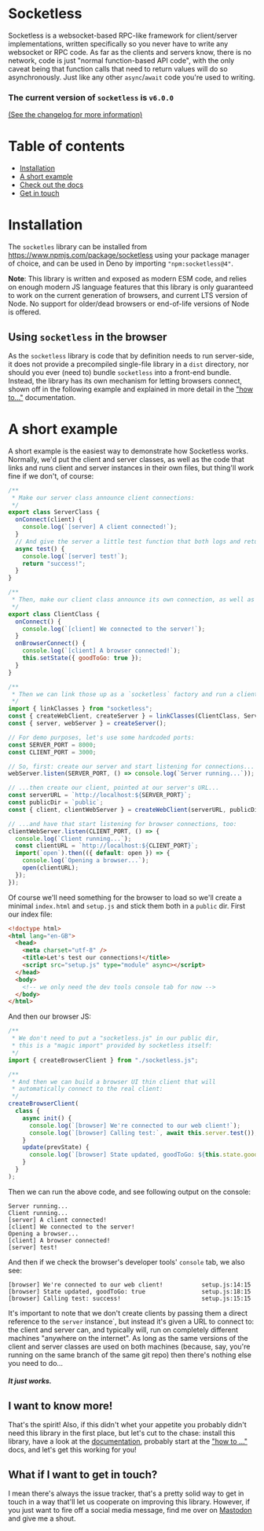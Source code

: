 # Socketless

Socketless is a websocket-based RPC-like framework for client/server implementations, written specifically so you never have to write any websocket or RPC code. As far as the clients and servers know, there is no network, code is just "normal function-based API code", with the only caveat being that function calls that need to return values will do so asynchronously. Just like any other `async`/`await` code you're used to writing.

### The current version of `socketless` is `v6.0.0`
[(See the changelog for more information)](./docs/CHANGELOG.md)

# Table of contents

- [Installation](#installation)
- [A short example](#a-short-example)
- [Check out the docs](#i-want-to-know-more)
- [Get in touch](#what-if-i-want-to-get-in-touch)

# Installation

The `socketles` library can be installed from https://www.npmjs.com/package/socketless using your package manager of choice, and can be used in Deno by importing `"npm:socketless@4"`.

**Note**: This library is written and exposed as modern ESM code, and relies on enough modern JS language features that this library is only guaranteed to work on the current generation of browsers, and current LTS version of Node. No support for older/dead browsers or end-of-life versions of Node is offered.

## Using `socketless` in the browser

As the `socketless` library is code that by definition needs to run server-side, it does not provide a precompiled single-file library in a `dist` directory, nor should you ever (need to) bundle `socketless` into a front-end bundle. Instead, the library has its own mechanism for letting browsers connect, shown off in the following example and explained in more detail in the ["how to..."](docs/HOWTO.md) documentation.

# A short example

A short example is the easiest way to demonstrate how Socketless works. Normally, we'd put the client and server classes, as well as the code that links and runs client and server instances in their own files, but thing'll work fine if we don't, of course:

```js
/**
 * Make our server class announce client connections:
 */
export class ServerClass {
  onConnect(client) {
    console.log(`[server] A client connected!`);
  }
  // And give the server a little test function that both logs and returns a value:
  async test() {
    console.log(`[server] test!`);
    return "success!";
  }
}
```

```js
/**
 * Then, make our client class announce its own connection, as well as browser connections:
 */
export class ClientClass {
  onConnect() {
    console.log(`[client] We connected to the server!`);
  }
  onBrowserConnect() {
    console.log(`[client] A browser connected!`);
    this.setState({ goodToGo: true });
  }
}
```

```js
/**
 * Then we can link those up as a `socketless` factory and run a client/server setup:
 */
import { linkClasses } from "socketless";
const { createWebClient, createServer } = linkClasses(ClientClass, ServerClass);
const { server, webServer } = createServer();

// For demo purposes, let's use some hardcoded ports:
const SERVER_PORT = 8000;
const CLIENT_PORT = 3000;

// So, first: create our server and start listening for connections...
webServer.listen(SERVER_PORT, () => console.log(`Server running...`));

// ...then create our client, pointed at our server's URL...
const serverURL = `http://localhost:${SERVER_PORT}`;
const publicDir = `public`;
const { client, clientWebServer } = createWebClient(serverURL, publicDir);

// ...and have that start listening for browser connections, too:
clientWebServer.listen(CLIENT_PORT, () => {
  console.log(`Client running...`);
  const clientURL = `http://localhost:${CLIENT_PORT}`;
  import(`open`).then(({ default: open }) => {
    console.log(`Opening a browser...`);
    open(clientURL);
  });
});
```

Of course we'll need something for the browser to load so we'll create a minimal `index.html` and `setup.js` and stick them both in a `public` dir. First our index file:

```html
<!doctype html>
<html lang="en-GB">
  <head>
    <meta charset="utf-8" />
    <title>Let's test our connections!</title>
    <script src="setup.js" type="module" async></script>
  </head>
  <body>
    <!-- we only need the dev tools console tab for now -->
  </body>
</html>
```

And then our browser JS:

```js
/**
 * We don't need to put a "socketless.js" in our public dir,
 * this is a "magic import" provided by socketless itself:
 */
import { createBrowserClient } from "./socketless.js";

/**
 * And then we can build a browser UI thin client that will
 * automatically connect to the real client:
 */
createBrowserClient(
  class {
    async init() {
      console.log(`[browser] We're connected to our web client!`);
      console.log(`[browser] Calling test:`, await this.server.test());
    }
    update(prevState) {
      console.log(`[browser] State updated, goodToGo: ${this.state.goodToGo}`);
    }
  }
);
```

Then we can run the above code, and see following output on the console:

```
Server running...
Client running...
[server] A client connected!
[client] We connected to the server!
Opening a browser...
[client] A browser connected!
[server] test!
```

And then if we check the browser's developer tools' `console` tab, we also see:

```
[browser] We're connected to our web client!           setup.js:14:15
[browser] State updated, goodToGo: true                setup.js:18:15
[browser] Calling test: success!                       setup.js:15:15
```

It's important to note that we don't create clients by passing them a direct reference to the `server` instance`, but instead it's given a URL to connect to: the client and server can, and typically will, run on completely different machines "anywhere on the internet". As long as the same versions of the client and server classes are used on both machines (because, say, you're running on the same branch of the same git repo) then there's nothing else you need to do...

#### _It just works._

## I want to know more!

That's the spirit! Also, if this didn't whet your appetite you probably didn't need this library in the first place, but let's cut to the chase: install this library, have a look at the [documentation](./docs), probably start at the ["how to ..."](/docs/HOWTO.md) docs, and let's get this working for you!

## What if I want to get in touch?

I mean there's always the issue tracker, that's a pretty solid way to get in touch in a way that'll let us cooperate on improving this library. However, if you just want to fire off a social media message, find me over on [Mastodon](https://mastodon.social/@TheRealPomax) and give me a shout.
